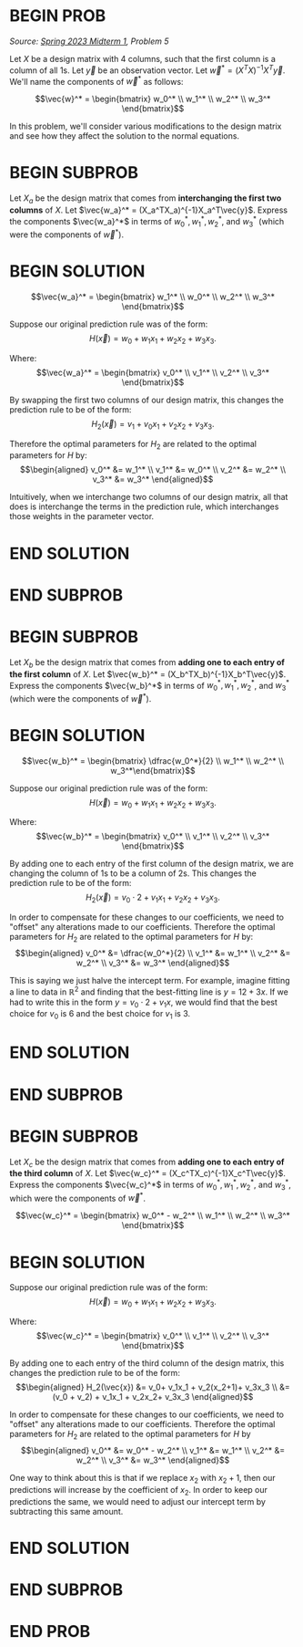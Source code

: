 # BEGIN PROB

<i>Source: [Spring 2023 Midterm 1](../sp23-midterm1/index.html), Problem 5</i>

Let $X$ be a design matrix with 4 columns, such that the first column is a column of all $1$s. Let $\vec{y}$ be an observation vector. Let $\vec{w}^* = (X^TX)^{-1}X^T\vec{y}.$ We'll name the components of $\vec{w}^*$ as follows:

$$\vec{w}^* = \begin{bmatrix} w_0^* \\ w_1^* \\ w_2^* \\ w_3^* \end{bmatrix}$$

In this problem, we'll consider various modifications to the design matrix and see how they affect the solution to the normal equations.

# BEGIN SUBPROB

Let $X_a$ be the design matrix that comes from **interchanging the first two columns** of $X$. Let $\vec{w_a}^* = (X_a^TX_a)^{-1}X_a^T\vec{y}$. Express the components $\vec{w_a}^*$ in terms of $w_0^*, w_1^*, w_2^*$, and $w_3^*$ (which were the components of $\vec{w}^*$).

# BEGIN SOLUTION

$$\vec{w_a}^* = \begin{bmatrix} w_1^* \\ w_0^* \\ w_2^* \\ w_3^* \end{bmatrix}$$

Suppose our original prediction rule was of the form: 
$$H(\vec{x}) = w_0 + w_1x_1+ w_2x_2+  w_3x_3.$$ 

Where: 
$$\vec{w_a}^* = \begin{bmatrix} v_0^* \\ v_1^* \\ v_2^* \\ v_3^* \end{bmatrix}$$

By swapping the first two columns of our design matrix, this changes the prediction rule to be of the form: 
$$H_2(\vec{x}) = v_1 + v_0x_1 + v_2x_2+  v_3x_3.$$ 

Therefore the optimal parameters for $H_2$ are related to the optimal parameters for $H$ by:
$$\begin{aligned} v_0^* &= w_1^* \\ v_1^* &= w_0^* \\ v_2^* &= w_2^* \\ v_3^* &= w_3^* \end{aligned}$$

Intuitively, when we interchange two columns of our design matrix, all that does is interchange the terms in the prediction rule, which interchanges those weights in the parameter vector.

# END SOLUTION

# END SUBPROB 

# BEGIN SUBPROB

Let $X_b$ be the design matrix that comes from **adding one to each entry of the first column** of $X$. Let $\vec{w_b}^* = (X_b^TX_b)^{-1}X_b^T\vec{y}$. Express the components $\vec{w_b}^*$ in terms of $w_0^*, w_1^*, w_2^*$, and $w_3^*$ (which were the components of $\vec{w}^*$).

# BEGIN SOLUTION

$$\vec{w_b}^* = \begin{bmatrix} \dfrac{w_0^*}{2}  \\ w_1^* \\ w_2^* \\ w_3^*\end{bmatrix}$$

Suppose our original prediction rule was of the form:
$$H(\vec{x}) = w_0 + w_1x_1+ w_2x_2+  w_3x_3.$$ 

Where: 
$$\vec{w_b}^* = \begin{bmatrix} v_0^* \\ v_1^* \\ v_2^* \\ v_3^* \end{bmatrix}$$

By adding one to each entry of the first column of the design matrix, we are changing the column of $1$s to be a column of $2$s. This changes the prediction rule to be of the form:
$$H_2(\vec{x}) = v_0\cdot 2+ v_1x_1 + v_2x_2+  v_3x_3.$$

In order to compensate for these changes to our coefficients, we need to "offset" any alterations made to our coefficients. 
Therefore the optimal parameters for $H_2$ are related to the optimal parameters for $H$ by: 
$$\begin{aligned} v_0^* &= \dfrac{w_0^*}{2} \\ v_1^* &= w_1^* \\ v_2^* &= w_2^* \\ v_3^* &= w_3^* \end{aligned}$$

This is saying we just halve the intercept term. For example, imagine fitting a line to data in $\mathbb{R}^2$ and finding that the best-fitting line is $y=12+3x$. If we had to write this in the form $y=v_0\cdot 2 + v_1x$, we would find that the best choice for $v_0$ is $6$ and the best choice for $v_1$ is $3$.

# END SOLUTION

# END SUBPROB 

# BEGIN SUBPROB

Let $X_c$ be the design matrix that comes from **adding one to each entry of the third column** of $X$. Let $\vec{w_c}^* = (X_c^TX_c)^{-1}X_c^T\vec{y}$. Express the components $\vec{w_c}^*$ in terms of $w_0^*, w_1^*, w_2^*$, and $w_3^*$, which were the components of $\vec{w}^*$.

$$\vec{w_c}^* = \begin{bmatrix} w_0^* - w_2^*  \\ w_1^* \\ w_2^* \\ w_3^* \end{bmatrix}$$

# BEGIN SOLUTION

Suppose our original prediction rule was of the form:
$$H(\vec{x}) = w_0 + w_1x_1+ w_2x_2+  w_3x_3.$$ 

Where: 
$$\vec{w_c}^* = \begin{bmatrix} v_0^* \\ v_1^* \\ v_2^* \\ v_3^* \end{bmatrix}$$

By adding one to each entry of the third column of the design matrix, this changes the prediction rule to be of the form: 
$$\begin{aligned} H_2(\vec{x}) &= v_0+ v_1x_1 + v_2(x_2+1)+  v_3x_3 \\ &= (v_0 + v_2) + v_1x_1 + v_2x_2+  v_3x_3 \end{aligned}$$ 

In order to compensate for these changes to our coefficients, we need to "offset" any alterations made to our coefficients. 
Therefore the optimal parameters for $H_2$ are related
to the optimal parameters for $H$ by 
$$\begin{aligned} v_0^* &= w_0^* - w_2^* \\ v_1^* &= w_1^* \\ v_2^* &= w_2^* \\ v_3^* &= w_3^* \end{aligned}$$

One way to think about this is that if we replace $x_2$ with $x_2+1$, then our predictions will increase by the coefficient of $x_2$. In order to keep our predictions the same, we would need to adjust our intercept term by subtracting this same amount.

# END SOLUTION

# END SUBPROB 

# END PROB